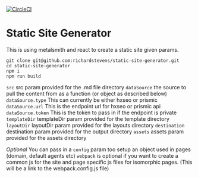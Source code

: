 [![CircleCI](https://circleci.com/gh/richardstevens/static-site-generator/tree/master.svg?style=shield&circle-token=c7c5930bac6b0bbfc36f424ef26583d981ea835a)](https://circleci.com/gh/richardstevens/static-site-generator/tree/master)

# Static Site Generator

This is using metalsmith and react to create a static site given params.

```
git clone git@github.com:richardstevens/static-site-generator.git
cd static-site-generator
npm i
npm run build
```

`src` src param provided for the .md file directory
`dataSource` the source to pull the content from as a function (or object as described below)
`dataSource.type` This can currently be either hxseo or prismic
`dataSource.url` This is the endpoint url for hxseo or prismic api
`dataSource.token` This is the token to pass in if the endpoint is private
`templateDir` templateDir param provided for the template directory
`layoutDir` layoutDir param provided for the layouts directory
`destination` destination param provided for the output directory
`assets` assets param provided for the assets directory

*Optional*
You can pass in a `config` param too setup an object used in pages (domain, default agents etc)
`webpack` is optional if you want to create a common js for the site and page specific js files for isomorphic pages. (This will be a link to the webpack.config.js file)
